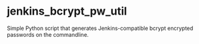 # jenkins_bcrypt_pw_util
Simple Python script that generates Jenkins-compatible bcrypt encrypted passwords on the commandline.
